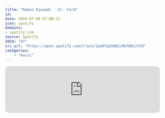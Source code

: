 ```yaml
---
title: "Ramin Djawadi - Dr. Ford"
id: 
date: 2024-07-08 07:00:13
icon: spotify
domains:
- spotify.com
source: Spotify
2024: "07"
src_url: "https://open.spotify.com/track/1pm8TqG9dNIcMGTQNzjYh9"
categories:
    - "music"
---
```

<iframe style="border-radius: 12px" width="100%" height="152" title="Spotify Embed: Dr. Ford" frameborder="0" allowfullscreen allow="autoplay; clipboard-write; encrypted-media; fullscreen; picture-in-picture" loading="lazy" src="https://open.spotify.com/embed/track/1pm8TqG9dNIcMGTQNzjYh9?utm_source=oembed"></iframe>
